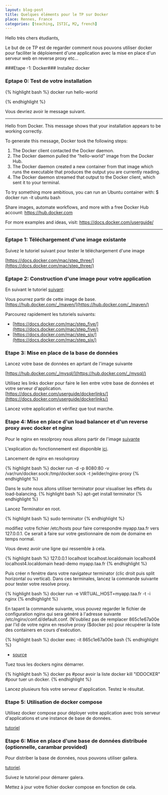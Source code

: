 ```yaml
---
layout: blog-post
title: Quelques éléments pour le TP sur Docker
place: Rennes, France
categories: [teaching, ISTIC, M2, french]
---
```

Hello très chers étudiants,

Le but de ce TP est de regarder comment nous pouvons utiliser docker pour faciliter le déploiement d'une application avec la mise en place d'un serveur web en reverse proxy etc...



<!--more-->

###Etape -1: Docker###
Installez docker



### Eptape 0: Test de votre installation ###

{% highlight bash %}
docker run hello-world

{% endhighlight %}

Vous devriez avoir le message suivant. 


----

Hello from Docker.
This message shows that your installation appears to be working correctly.

To generate this message, Docker took the following steps:
 1. The Docker client contacted the Docker daemon.
 2. The Docker daemon pulled the "hello-world" image from the Docker Hub.
 3. The Docker daemon created a new container from that image which runs the
    executable that produces the output you are currently reading.
 4. The Docker daemon streamed that output to the Docker client, which sent it
    to your terminal.

To try something more ambitious, you can run an Ubuntu container with:
 $ docker run -it ubuntu bash

Share images, automate workflows, and more with a free Docker Hub account:
 https://hub.docker.com

For more examples and ideas, visit:
 https://docs.docker.com/userguide/

 
----

### Eptape 1: Téléchargement d'une image existante ###

Suivez le tutoriel suivant pour tester le téléchargement d'une image

[https://docs.docker.com/mac/step_three/](https://docs.docker.com/mac/step_three/)

### Eptape 2: Construction d'une image pour votre application ###

En suivant le tutoriel [suivant](https://docs.docker.com/mac/step_four/):

Vous pourrez partir de cette image de base. 
[https://hub.docker.com/_/maven/](https://hub.docker.com/_/maven/)


Parcourez rapidement les tutoriels suivants:

- [https://docs.docker.com/mac/step_five/](https://docs.docker.com/mac/step_five/)
- [https://docs.docker.com/mac/step_six/](https://docs.docker.com/mac/step_six/)

### Etape 3: Mise en place de la base de données
Lancez votre base de données en aprtant de l'image suivante

[https://hub.docker.com/_/mysql/](https://hub.docker.com/_/mysql/)

Utilisez les links docker pour faire le lien entre votre base de données et votre serveur d'application. 
[https://docs.docker.com/userguide/dockerlinks/](https://docs.docker.com/userguide/dockerlinks/)

Lancez votre application et vérifiez que tout marche. 



### Etape 4: Mise en place d'un load balancer et d'un reverse proxy avec docker et nginx
Pour le nginx en resolproxy nous allons partir de l'image [suivante](https://github.com/jwilder/nginx-proxy)

L'explication du fonctionnement est disponible [ici](http://jasonwilder.com/blog/2014/03/25/automated-nginx-reverse-proxy-for-docker/). 


Lancement de nginx en resolvproxy

{% highlight bash %}
docker run -d -p 8080:80 -v /var/run/docker.sock:/tmp/docker.sock -t jwilder/nginx-proxy 
{% endhighlight %}


Dans le suite nous allons utiliser terminator pour visualiser les effets du load-balancing. 
{% highlight bash %}
apt-get install terminator
{% endhighlight %}

Lancez Terminator en root.

{% highlight bash %}
sudo terminator
{% endhighlight %}


modifiez votre fichier /etc/hosts pour faire correspondre myapp.taa.fr vers 127.0.0.1. Ce serait à faire sur votre gestionnaire de nom de domaine en temps normal.

Vous devez avoir une ligne qui ressemble à cela. 

{% highlight bash %}
127.0.0.1	localhost localhost.localdomain localhost4 localhost4.localdomain head-demo myapp.taa.fr
{% endhighlight %}

Puis créer n fenètre dans votre navigateur terminator (clic droit puis split horizontal ou vertical). 
Dans ces terminales, lancez la commande suivante pour tester votre resolve proxy.

{% highlight bash %}
docker run -e VIRTUAL_HOST=myapp.taa.fr -t -i  nginx
{% endhighlight %}

En tapant la commande suivante, vous pouvez regarder le fichier de configuration nginx qui sera généré à l'adresse suivante /etc/nginx/conf.d/default.conf. (N'oubliez pas de remplacer  865c1e67a00e par l'id de votre nginx en resolve proxy ($docker ps) pour récupérer la liste des containers en cours d'exécution.

{% highlight bash %}
docker exec -it 865c1e67a00e bash
{% endhighlight %}

- [source](http://jasonwilder.com/blog/2014/03/25/automated-nginx-reverse-proxy-for-docker/)


Tuez tous les dockers nginx démarrer. 

{% highlight bash %}
docker ps #pour avoir la liste
docker kill "IDDOCKER" #pour tuer un docker. 
{% endhighlight %}

Lancez plusieurs fois votre serveur d'application. Testez le résultat. 

### Etape 5: Utilisation de docker compose
Utilisez docker compose pour déployer votre application avec trois serveur d'applications et une instance de base de données. 

[tutoriel](https://docs.docker.com/compose/#overview-of-docker-compose)



### Etape 6: Mise en place d'une base de données distribuée (optionnelle, carambar provided)

Pour distriber la base de données, nous pouvons utiliser gallera. 

[tutoriel](http://galeracluster.com/2015/05/getting-started-galera-with-docker-part-1/). 

Suivez le tutoriel pour démarer galera. 

Mettez à jour votre fichier docker compose en fonction de cela. 


